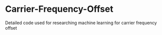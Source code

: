 # Carrier-Frequency-Offset
Detailed code used for researching machine learning for carrier frequency offset
